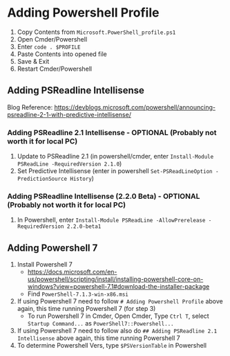 # Adding Powershell Profile

1. Copy Contents from `Microsoft.PowerShell_profile.ps1`
2. Open Cmder/Powershell
3. Enter `code . $PROFILE`
4. Paste Contents into opened file
5. Save & Exit
6. Restart Cmder/Powershell

## Adding PSReadline Intellisense
Blog Reference: https://devblogs.microsoft.com/powershell/announcing-psreadline-2-1-with-predictive-intellisense/
### Adding PSReadline 2.1 Intellisense - OPTIONAL (Probably not worth it for local PC)
1. Update to PSReadline 2.1 (in powershell/cmder, enter `Install-Module PSReadLine -RequiredVersion 2.1.0`)
2. Set Predictive Intellisense (enter in powershell `Set-PSReadLineOption -PredictionSource History`)
### Adding PSReadline Intellisense (2.2.0 Beta) - OPTIONAL (Probably not worth it for local PC)
1. In Powershell, enter `Install-Module PSReadLine -AllowPrerelease -RequiredVersion 2.2.0-beta1`


## Adding Powershell 7
1. Install Powershell 7 
    - https://docs.microsoft.com/en-us/powershell/scripting/install/installing-powershell-core-on-windows?view=powershell-7.1#download-the-installer-package
    - Find `PowerShell-7.1.3-win-x86.msi` 
2. If using Powershell 7 need to follow `# Adding Powershell Profile` above again, this time running Powershell 7 (for step 3)
    - To run Powershell 7 in Cmder, Open Cmder, Type `Ctrl T`, select `Startup Command...` as `PowerShell7::Powershell...`
3. If using Powershell 7 need to follow also do `## Adding PSReadline 2.1 Intellisense` above again, this time running Powershell 7
4. To determine Powershell Vers, type `$PSVersionTable` in Powershell